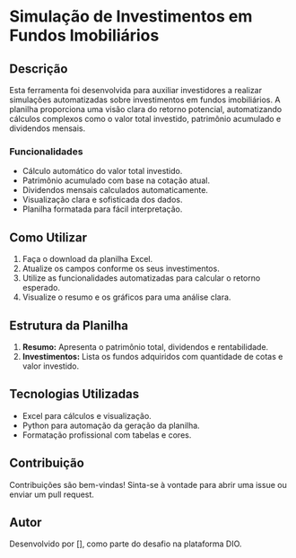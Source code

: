 
# Simulação de Investimentos em Fundos Imobiliários

## Descrição
Esta ferramenta foi desenvolvida para auxiliar investidores a realizar simulações automatizadas sobre investimentos em fundos imobiliários. A planilha proporciona uma visão clara do retorno potencial, automatizando cálculos complexos como o valor total investido, patrimônio acumulado e dividendos mensais.

### Funcionalidades
- Cálculo automático do valor total investido.
- Patrimônio acumulado com base na cotação atual.
- Dividendos mensais calculados automaticamente.
- Visualização clara e sofisticada dos dados.
- Planilha formatada para fácil interpretação.

## Como Utilizar
1. Faça o download da planilha Excel.
2. Atualize os campos conforme os seus investimentos.
3. Utilize as funcionalidades automatizadas para calcular o retorno esperado.
4. Visualize o resumo e os gráficos para uma análise clara.

## Estrutura da Planilha
1. **Resumo:** Apresenta o patrimônio total, dividendos e rentabilidade.
2. **Investimentos:** Lista os fundos adquiridos com quantidade de cotas e valor investido.

## Tecnologias Utilizadas
- Excel para cálculos e visualização.
- Python para automação da geração da planilha.
- Formatação profissional com tabelas e cores.

## Contribuição
Contribuições são bem-vindas! Sinta-se à vontade para abrir uma issue ou enviar um pull request.

## Autor
Desenvolvido por [], como parte do desafio na plataforma DIO.
